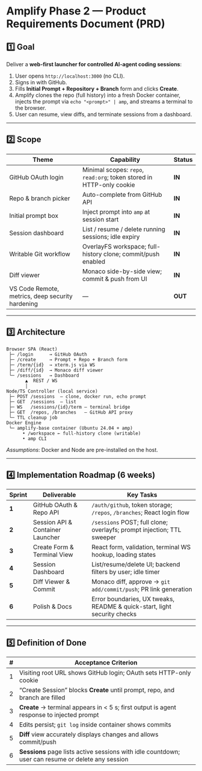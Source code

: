 # Amplify Phase 2 — Product Requirements Document (PRD)

## 1️⃣ Goal

Deliver a **web-first launcher for controlled AI-agent coding sessions**:

1. User opens `http://localhost:3000` (no CLI).
2. Signs in with GitHub.
3. Fills **Initial Prompt + Repository + Branch** form and clicks **Create**.
4. Amplify clones the repo (full history) into a fresh Docker container, injects the prompt via `echo "<prompt>" | amp`, and streams a terminal to the browser.
5. User can resume, view diffs, and terminate sessions from a dashboard.

---

## 2️⃣ Scope

| Theme                                            | Capability                                                           | Status  |
| ------------------------------------------------ | -------------------------------------------------------------------- | ------- |
| GitHub OAuth login                               | Minimal scopes: `repo`, `read:org`; token stored in HTTP-only cookie | **IN**  |
| Repo & branch picker                             | Auto-complete from GitHub API                                        | **IN**  |
| Initial prompt box                               | Inject prompt into `amp` at session start                            | **IN**  |
| Session dashboard                                | List / resume / delete running sessions; idle expiry                 | **IN**  |
| Writable Git workflow                            | OverlayFS workspace; full-history clone; commit/push enabled         | **IN**  |
| Diff viewer                                      | Monaco side-by-side view; commit & push from UI                      | **IN**  |
| VS Code Remote, metrics, deep security hardening | —                                                                    | **OUT** |

---

## 3️⃣ Architecture

```
Browser SPA (React)
 ├─ /login      → GitHub OAuth
 ├─ /create     → Prompt + Repo + Branch form
 ├─ /term/{id}  → xterm.js via WS
 ├─ /diff/{id}  → Monaco diff viewer
 └─ /sessions   → Dashboard
       ▲  REST / WS
       │
Node/TS Controller (local service)
 ├─ POST /sessions  – clone, docker run, echo prompt
 ├─ GET  /sessions  – list
 ├─ WS   /sessions/{id}/term – terminal bridge
 ├─ GET  /repos, /branches   – GitHub API proxy
 └─ TTL cleanup job
Docker Engine
 └─ amplify-base container (Ubuntu 24.04 + amp)
      • /workspace ← full-history clone (writable)
      • amp CLI
```

_Assumptions_: Docker and Node are pre-installed on the host.

---

## 4️⃣ Implementation Roadmap (6 weeks)

| Sprint | Deliverable                      | Key Tasks                                                                |
| ------ | -------------------------------- | ------------------------------------------------------------------------ |
| **1**  | GitHub OAuth & Repo API          | `/auth/github`, token storage; `/repos`, `/branches`; React login flow   |
| **2**  | Session API & Container Launcher | `/sessions` POST; full clone; overlayfs; prompt injection; TTL sweeper   |
| **3**  | Create Form & Terminal View      | React form, validation, terminal WS hookup, loading states               |
| **4**  | Session Dashboard                | List/resume/delete UI; backend filters by user; idle timer               |
| **5**  | Diff Viewer & Commit             | Monaco diff, approve → `git add/commit/push`; PR link generation         |
| **6**  | Polish & Docs                    | Error boundaries, UX tweaks, README & quick-start, light security checks |

---

## 5️⃣ Definition of Done

| #   | Acceptance Criterion                                                                               |
| --- | -------------------------------------------------------------------------------------------------- |
| 1   | Visiting root URL shows GitHub login; OAuth sets HTTP-only cookie                                  |
| 2   | “Create Session” blocks **Create** until prompt, repo, and branch are filled                       |
| 3   | **Create** → terminal appears in < 5 s; first output is agent response to injected prompt          |
| 4   | Edits persist; `git log` inside container shows commits                                            |
| 5   | **Diff** view accurately displays changes and allows commit/push                                   |
| 6   | **Sessions** page lists active sessions with idle countdown; user can resume or delete any session |

